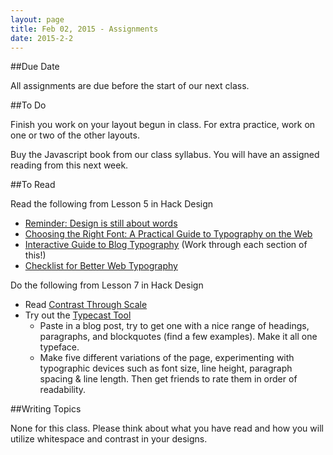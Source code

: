 ```yaml
---
layout: page
title: Feb 02, 2015 - Assignments
date: 2015-2-2
---
```


##Due Date

All assignments are due before the start of our next class.

##To Do

Finish you work on your layout begun in class.  For extra practice, work on one or two of the other layouts.

Buy the Javascript book from our class syllabus.  You will have an assigned reading from this next week.


##To Read

Read the following from Lesson 5 in Hack Design

- [Reminder: Design is still about words](https://signalvnoise.com/posts/3404-reminder-design-is-still-about-words)
- [Choosing the Right Font: A Practical Guide to Typography on the Web](http://webdesign.tutsplus.com/articles/choosing-the-right-font-a-practical-guide-to-typography-on-the-web--webdesign-15)
- [Interactive Guide to Blog Typography](http://www.kaikkonendesign.fi/typography/) (Work through each section of this!)
- [Checklist for Better Web Typography](http://www.merttol.com/articles/web/checklist-for-better-web-typography.html)

Do the following from Lesson 7 in Hack Design

- Read [Contrast Through Scale](http://typecast.com/blog/contrast-through-scale)
- Try out the [Typecast Tool](http://typecast.com/)
  - Paste in a blog post, try to get one with a nice range of headings, paragraphs, and blockquotes (find a few examples).  Make it all one typeface.
  - Make five different variations of the page, experimenting with typographic devices such as font size, line height, paragraph spacing & line length. Then get friends to rate them in order of readability.

##Writing Topics

None for this class.  Please think about what you have read and how you will utilize whitespace and contrast in your designs.

